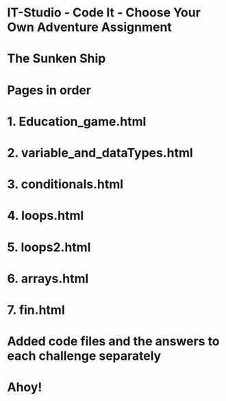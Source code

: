 # IT-Studio - Code It - Choose Your Own Adventure Assignment 

# The Sunken Ship

# Pages in order
# 1. Education_game.html
# 2. variable_and_dataTypes.html
# 3. conditionals.html
# 4. loops.html
# 5. loops2.html
# 6. arrays.html
# 7. fin.html

# Added code files and the answers to each challenge separately
# Ahoy! 


